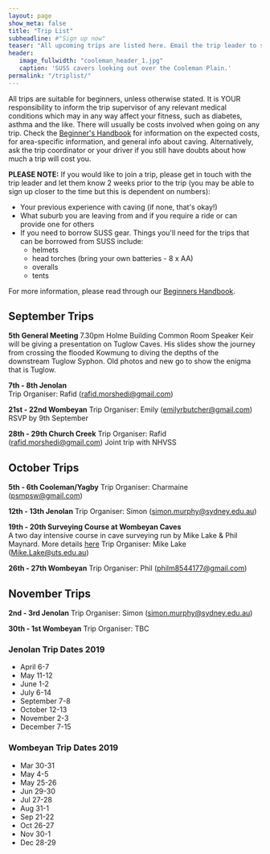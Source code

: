 ```yaml
---
layout: page
show_meta: false
title: "Trip List"
subheadline: #"Sign up now"
teaser: "All upcoming trips are listed here. Email the trip leader to sign up."
header:
   image_fullwidth: "cooleman_header_1.jpg"
   caption: 'SUSS cavers looking out over the Cooleman Plain.'
permalink: "/triplist/"
---
```


<!-- To Do convert this to auto genarage from a yaml file -->

All trips are suitable for beginners, unless otherwise stated.  It is YOUR responsibility to inform the trip supervisor of any relevant medical
conditions which may in any way affect your fitness, such as diabetes,
asthma and the like. There will usually be costs involved when going on any trip. Check the <a href="/assets/handbook.pdf">Beginner's Handbook</a>
for information on the expected costs, for area-specific information, and general info about caving. Alternatively, ask the trip coordinator or your driver
if you still have doubts about how much a trip will cost you.

**PLEASE NOTE:**
If you would like to join a trip, please get in touch with the trip leader and let them know 2 weeks prior to the trip (you may be able to sign up closer to the time but this is dependent on numbers):

-   Your previous experience with caving (if none, that's okay!)
-   What suburb you are leaving from and if you require a ride or can provide one for others
-   If you need to borrow SUSS gear. Things you'll need for the trips that can be borrowed from SUSS include:
    -   helmets
    -   head torches (bring your own batteries - 8 x AA)
    -   overalls
    -   tents

For more information, please read through our [Beginners Handbook](/assets/handbook.pdf).

## September Trips

**5th General Meeting**
7.30pm Holme Building Common Room
Speaker Keir will be giving a presentation on Tuglow Caves.
His slides show the journey from crossing the flooded Kowmung to diving the depths of the downstream Tuglow Syphon. Old photos and new go to show the enigma that is Tuglow.

**7th - 8th Jenolan**  
Trip Organiser: Rafid (rafid.morshedi@gmail.com)

**21st - 22nd Wombeyan**
Trip Organiser: Emily (emilyrbutcher@gmail.com)
RSVP by 9th September

**28th - 29th Church Creek**
Trip Organiser: Rafid (rafid.morshedi@gmail.com)
Joint trip with NHVSS

## October Trips
**5th - 6th Cooleman/Yagby**
Trip Organiser: Charmaine (psmpsw@gmail.com)

**12th - 13th Jenolan**
Trip Organiser: Simon (simon.murphy@sydney.edu.au)

**19th - 20th Surveying Course at Wombeyan Caves**  
A two day intensive course in cave surveying run by Mike Lake & Phil Maynard. More details [here](https://bitbucket.org/speleolinux/cave_survey_course/wiki/Home)
Trip Organiser: Mike Lake (Mike.Lake@uts.edu.au)

**26th - 27th Wombeyan**
Trip Organiser: Phil (philm8544177@gmail.com)

## November Trips

**2nd - 3rd Jenolan**
Trip Organiser: Simon (simon.murphy@sydney.edu.au)

**30th - 1st Wombeyan**
Trip Organiser: TBC


### Jenolan Trip Dates 2019

-   April 6-7
-   May 11-12
-   June 1-2
-   July 6-14
-   September 7-8
-   October 12-13
-   November 2-3
-   December 7-15

### Wombeyan Trip Dates 2019

-   Mar 30-31
-   May 4-5
-   May 25-26
-   Jun 29-30
-   Jul 27-28
-   Aug 31-1
-   Sep 21-22
-   Oct 26-27
-   Nov 30-1
-   Dec 28-29
